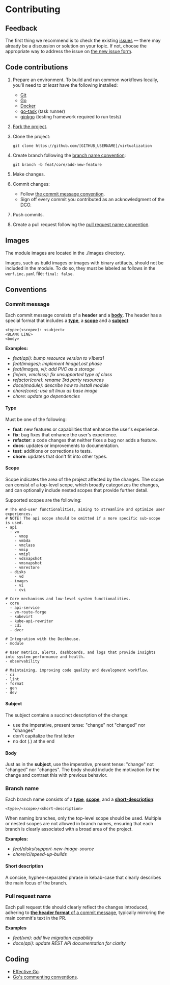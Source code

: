 # Contributing

## Feedback

The first thing we recommend is to check the existing [issues](https://github.com/deckhouse/virtualization/issues) — there may already be a discussion or solution on your topic. If not, choose the appropriate way to address the issue on [the new issue form](https://github.com/deckhouse/virtualization/issues/new/choose).

## Code contributions

1. Prepare an environment. To build and run common workflows locally, you'll need to _at least_ have the following installed:

   - [Git](https://git-scm.com/book/en/v2/Getting-Started-Installing-Git)
   - [Go](https://golang.org/doc/install)
   - [Docker](https://docs.docker.com/get-docker/)
   - [go-task](https://taskfile.dev/installation/) (task runner)
   - [ginkgo](https://onsi.github.io/ginkgo/#installing-ginkgo) (testing framework required to run tests)

2. [Fork the project](https://github.com/deckhouse/virtualization/fork).

3. Clone the project:

    ```shell
    git clone https://github.com/[GITHUB_USERNAME]/virtualization
    ```

4. Create branch following the [branch name convention](#branch-name):

    ```shell
    git branch -b feat/core/add-new-feature
    ```

5. Make changes.

6. Commit changes:

   - Follow [the commit message convention](#commit-message).
   - Sign off every commit you contributed as an acknowledgment of the [DCO](https://developercertificate.org/).

7. Push commits.

8. Create a pull request following the [pull request name convention](#pull-request-name).

## Images

The module images are located in the ./images directory.

Images, such as build images or images with binary artifacts, should not be included in the module. To do so, they must be labeled as follows in the `werf.inc.yaml` file: `final: false`.

## Conventions

### Commit message

Each commit message consists of a **header** and a [**body**](#body). The header has a special format that includes a [**type**](#type), a [**scope**](#scope) and a [**subject**](#subject):

```
<type>(<scope>): <subject>
<BLANK LINE>
<body>
```

**Examples:**

  - _feat(api): bump resource version to v1beta1_
  - _feat(images): implement ImageLost phase_
  - _feat(images, vi): add PVC as a storage_
  - _fix(vm, vmclass): fix unsupported type of class_
  - _refactor(core): rename 3rd party resources_
  - _docs(module): describe how to install module_
  - _chore(core): use alt linux as base image_
  - _chore: update go dependencies_

#### Type

Must be one of the following:

* **feat**: new features or capabilities that enhance the user's experience.
* **fix**: bug fixes that enhance the user's experience.
* **refactor**: a code changes that neither fixes a bug nor adds a feature.
* **docs**: updates or improvements to documentation.
* **test**: additions or corrections to tests.
* **chore**: updates that don't fit into other types.

#### Scope

Scope indicates the area of the project affected by the changes. The scope can consist of a top-level scope, which broadly categorizes the changes, and can optionally include nested scopes that provide further detail.

Supported scopes are the following:

  ```
  # The end-user functionalities, aiming to streamline and optimize user experiences.
  # NOTE! The api scope should be omitted if a more specific sub-scope is used.
  - api
    - vm
      - vmop
      - vmbda
      - vmclass
      - vmip
      - vmipl
      - vdsnapshot
      - vmsnapshot
      - vmrestore
    - disks
      - vd
    - images
      - vi
      - cvi

  # Core mechanisms and low-level system functionalities.
  - core
    - api-service
    - vm-route-forge
    - kubevirt
    - kube-api-rewriter
    - cdi
    - dvcr

  # Integration with the Deckhouse.
  - module

  # User metrics, alerts, dashboards, and logs that provide insights into system performance and health.
  - observability

  # Maintaining, improving code quality and development workflow.
  - ci
  - lint
  - format
  - gen
  - dev
  ```

#### Subject

The subject contains a succinct description of the change:

  - use the imperative, present tense: "change" not "changed" nor "changes"
  - don't capitalize the first letter
  - no dot (.) at the end

#### Body

Just as in the **subject**, use the imperative, present tense: "change" not "changed" nor "changes".
The body should include the motivation for the change and contrast this with previous behavior.

### Branch name

Each branch name consists of a [**type**](#type), [**scope**](#scope), and a [**short-description**](#short-description):

```
<type>/<scope>/<short-description>
```

When naming branches, only the top-level scope should be used. Multiple or nested scopes are not allowed in branch names, ensuring that each branch is clearly associated with a broad area of the project.

**Examples:**

  - _feat/disks/support-new-image-source_
  - _chore/ci/speed-up-builds_

#### Short description

A concise, hyphen-separated phrase in kebab-case that clearly describes the main focus of the branch.

### Pull request name

Each pull request title should clearly reflect the changes introduced, adhering to [**the header format** of a commit message](#commit-message), typically mirroring the main commit's text in the PR.

**Examples**

  - _feat(vm): add live migration capability_
  - _docs(api): update REST API documentation for clarity_

## Coding

  - [Effective Go](https://golang.org/doc/effective_go.html).
  - [Go's commenting conventions](http://blog.golang.org/godoc-documenting-go-code).
